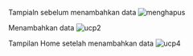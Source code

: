 Tampialn sebelum menambahkan data ![menghapus](https://github.com/user-attachments/assets/999245b4-1468-4966-b44f-754f959cd25f)

Menambahkan data ![ucp2](https://github.com/user-attachments/assets/73324ddd-c041-4e3a-b2d2-8a45853e1687)

Tampilan Home setelah menambahkan data  ![ucp4](https://github.com/user-attachments/assets/0ad7d5f5-c0e9-4829-9af5-f6a09e576235)

